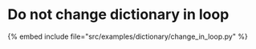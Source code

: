# Do not change dictionary in loop



{% embed include file="src/examples/dictionary/change_in_loop.py" %}

